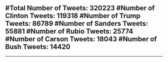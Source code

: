#Total Number of Tweets: 320223 
#Number of Clinton Tweets: 119318
#Number of Trump Tweets: 86789
#Number of Sanders Tweets: 55881
#Number of Rubio Tweets: 25774
#Number of Carson Tweets: 18043
#Number of Bush Tweets: 14420
---
---
